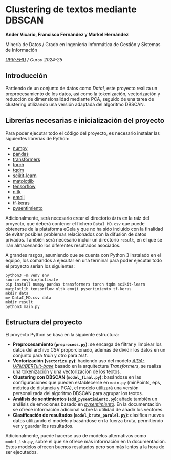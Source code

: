 # Clustering de textos mediante DBSCAN
**Ander Vicario, Francisco Fernández y Markel Hernández**

Minería de Datos / Grado en Ingeniería Informática de Gestión y Sistemas de Información

_[UPV-EHU](https://www.ehu.eus) / Curso 2024-25_

## Introducción
Partiendo de un conjunto de datos como _DataI_, este proyecto realiza un preprocesamiento de los datos, así como la tokenización, vectorización y reducción de dimensionalidad mediante PCA, seguido de una tarea de clustering utilizando una versión adaptada del algoritmo DBSCAN.

## Librerías necesarias e inicialización del proyecto
Para poder ejecutar todo el código del proyecto, es necesario instalar las siguientes librerías de Python:
- [numpy](https://numpy.org/)
- [pandas](https://pandas.pydata.org/)
- [transformers](https://huggingface.co/docs/transformers/index)
- [torch](https://pytorch.org/)
- [tqdm](https://github.com/tqdm/tqdm)
- [scikit-learn](https://scikit-learn.org/)
- [matplotlib](https://matplotlib.org/)
- [tensorflow](https://www.tensorflow.org/)
- [nltk](https://www.nltk.org/)
- [emoji](https://pypi.org/project/emoji/)
- [tf-keras](https://www.tensorflow.org/api_docs/python/tf/keras)
- [pysentimiento](https://github.com/pysentimiento/pysentimiento)

Adicionalmente, será necesario crear el directorio `data` en la raíz del proyecto, que deberá contener el fichero `DataI_MD.csv` que puede obtenerse de la plataforma eGela y que no ha sido incluido con la finalidad de evitar posibles problemas relacionados con la difusión de datos privados. También será necesario incluir un directorio `result`, en el que se irán almacenando los diferentes resultados asociados.

A grandes rasgos, asumiendo que se cuenta con Python 3 instalado en el equipo, los comandos a ejecutar en una terminal para poder ejecutar todo el proyecto serían los siguientes:
```
python3 -m venv env
source env/bin/activate
pip install numpy pandas transformers torch tqdm scikit-learn matplotlib tensorflow nltk emoji pysentimiento tf-keras
mkdir data
mv DataI_MD.csv data
mkdir result
python3 main.py
```

## Estructura del proyecto
El proyecto Python se basa en la siguiente estructura:
* **Preprocesamiento (`preprocess.py`)**: se encarga de filtrar y limpiear los datos del archivo CSV proporcionado, además de dividir los datos en un conjunto para _train_ y otro para _test_.
* **Vectorización (`vectorize.py`)**: haciendo uso del modelo _[AIDA-UPM/BERTuit-base](https://arxiv.org/abs/2204.03465)_ basado en la arquitectura _Transformers_, se realiza una tokenización y una vectorización de los textos.
* **Clustering con DBSCAN (`model_final.py`)**: basándose en las configuraciones que pueden establecerse en `main.py` (minPoints, eps, métrica de distancia y PCA), el modelo utilizará una versión personalizada del algoritmo DBSCAN para agrupar los textos.
* **Análisis de sentimientos (`add_pysentimiento.py`)**: añade también un análisis de emociones basado en _[pysentimiento](https://github.com/pysentimiento/pysentimiento)_. En la documentación se ofrece información adicional sobre la utilidad de añadir los vectores.
* **Clasificación de resultados (`model_brute_paralel.py`)**: clasifica nuevos datos utilizando el modelo y basándose en la fuerza bruta, permitiendo ver y guardar los resultados.

Adicionalmente, puede hacerse uso de modelos alternativos como `model_lsh.py`, sobre el que se ofrece más información en la documentación. Estos modelos ofrecen buenos resultados pero son más lentos a la hora de ser ejecutados.